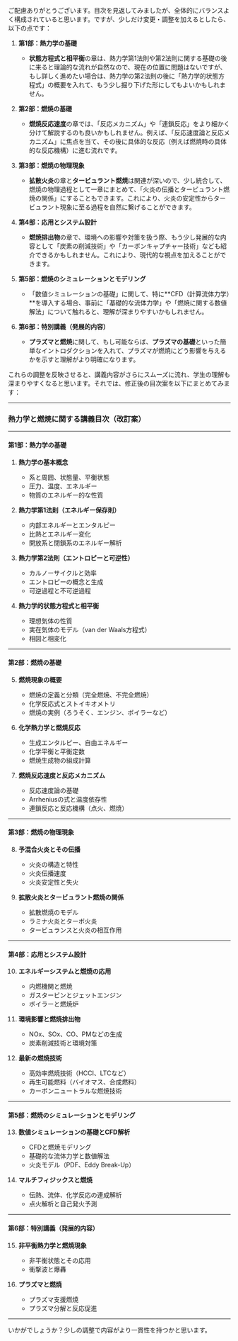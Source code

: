 ご配慮ありがとうございます。目次を見返してみましたが、全体的にバランスよく構成されていると思います。ですが、少しだけ変更・調整を加えるとしたら、以下の点です：

1. **第1部：熱力学の基礎**
   - **状態方程式と相平衡**の章は、熱力学第1法則や第2法則に関する基礎の後に来ると理論的な流れが自然なので、現在の位置に問題はないですが、もし詳しく進めたい場合は、熱力学の第2法則の後に「熱力学的状態方程式」の概要を入れて、もう少し掘り下げた形にしてもよいかもしれません。

2. **第2部：燃焼の基礎**
   - **燃焼反応速度**の章では、「反応メカニズム」や「連鎖反応」をより細かく分けて解説するのも良いかもしれません。例えば、「反応速度論と反応メカニズム」に焦点を当て、その後に具体的な反応（例えば燃焼時の具体的な反応機構）に進む流れです。

3. **第3部：燃焼の物理現象**
   - **拡散火炎**の章と**タービュラント燃焼**は関連が深いので、少し統合して、燃焼の物理過程として一章にまとめて、「火炎の伝播とタービュラント燃焼の関係」にすることもできます。これにより、火炎の安定性からタービュラント現象に至る過程を自然に繋げることができます。

4. **第4部：応用とシステム設計**
   - **燃焼排出物**の章で、環境への影響や対策を扱う際、もう少し発展的な内容として「炭素の削減技術」や「カーボンキャプチャー技術」なども紹介できるかもしれません。これにより、現代的な視点を加えることができます。

5. **第5部：燃焼のシミュレーションとモデリング**
   - 「数値シミュレーションの基礎」に関して、特に**CFD（計算流体力学）**を導入する場合、事前に「基礎的な流体力学」や「燃焼に関する数値解法」について触れると、理解が深まりやすいかもしれません。

6. **第6部：特別講義（発展的内容）**
   - **プラズマと燃焼**に関して、もし可能ならば、**プラズマの基礎**といった簡単なイントロダクションを入れて、プラズマが燃焼にどう影響を与えるかを示すと理解がより明確になります。

これらの調整を反映させると、講義内容がさらにスムーズに流れ、学生の理解も深まりやすくなると思います。それでは、修正後の目次案を以下にまとめてみます：

---

### **熱力学と燃焼に関する講義目次（改訂案）**

---

#### **第1部：熱力学の基礎**

1. **熱力学の基本概念**
   - 系と周囲、状態量、平衡状態
   - 圧力、温度、エネルギー
   - 物質のエネルギー的な性質

2. **熱力学第1法則（エネルギー保存則）**
   - 内部エネルギーとエンタルピー
   - 比熱とエネルギー変化
   - 開放系と閉鎖系のエネルギー解析

3. **熱力学第2法則（エントロピーと可逆性）**
   - カルノーサイクルと効率
   - エントロピーの概念と生成
   - 可逆過程と不可逆過程

4. **熱力学的状態方程式と相平衡**
   - 理想気体の性質
   - 実在気体のモデル（van der Waals方程式）
   - 相図と相変化

---

#### **第2部：燃焼の基礎**

5. **燃焼現象の概要**
   - 燃焼の定義と分類（完全燃焼、不完全燃焼）
   - 化学反応式とストイキオメトリ
   - 燃焼の実例（ろうそく、エンジン、ボイラーなど）

6. **化学熱力学と燃焼反応**
   - 生成エンタルピー、自由エネルギー
   - 化学平衡と平衡定数
   - 燃焼生成物の組成計算

7. **燃焼反応速度と反応メカニズム**
   - 反応速度論の基礎
   - Arrheniusの式と温度依存性
   - 連鎖反応と反応機構（点火、燃焼）

---

#### **第3部：燃焼の物理現象**

8. **予混合火炎とその伝播**
   - 火炎の構造と特性
   - 火炎伝播速度
   - 火炎安定性と失火

9. **拡散火炎とタービュラント燃焼の関係**
   - 拡散燃焼のモデル
   - ラミナ火炎とターボ火炎
   - タービュランスと火炎の相互作用

---

#### **第4部：応用とシステム設計**

10. **エネルギーシステムと燃焼の応用**
    - 内燃機関と燃焼
    - ガスタービンとジェットエンジン
    - ボイラーと燃焼炉

11. **環境影響と燃焼排出物**
    - NOx、SOx、CO、PMなどの生成
    - 炭素削減技術と環境対策

12. **最新の燃焼技術**
    - 高効率燃焼技術（HCCI、LTCなど）
    - 再生可能燃料（バイオマス、合成燃料）
    - カーボンニュートラルな燃焼技術

---

#### **第5部：燃焼のシミュレーションとモデリング**

13. **数値シミュレーションの基礎とCFD解析**
    - CFDと燃焼モデリング
    - 基礎的な流体力学と数値解法
    - 火炎モデル（PDF、Eddy Break-Up）

14. **マルチフィジックスと燃焼**
    - 伝熱、流体、化学反応の連成解析
    - 点火解析と自己発火予測

---

#### **第6部：特別講義（発展的内容）**

15. **非平衡熱力学と燃焼現象**
    - 非平衡状態とその応用
    - 衝撃波と爆轟

16. **プラズマと燃焼**
    - プラズマ支援燃焼
    - プラズマ分解と反応促進

---

いかがでしょうか？少しの調整で内容がより一貫性を持つかと思います。